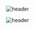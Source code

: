 ![header](https://capsule-render.vercel.app/api?type=Waving&text=TechMarket&animation=twinkling&color=gradient&height=150)

![header](https://capsule-render.vercel.app/api?text=Hello%World!)
